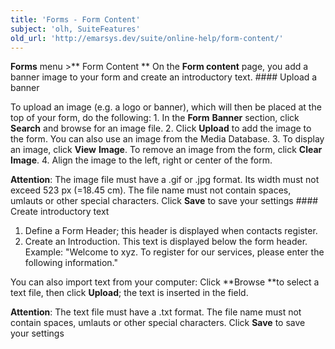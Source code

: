 ```yaml
---
title: 'Forms - Form Content'
subject: 'olh, SuiteFeatures'
old_url: 'http://emarsys.dev/suite/online-help/form-content/'
---
```


**Forms** menu >** Form Content ** On the **Form content** page, you add a banner image to your form and create an introductory text. #### Upload a banner

 To upload an image (e.g. a logo or banner), which will then be placed at the top of your form, do the following: 1. In the **Form** **Banner** section, click **Search** and browse for an image file.
2. Click **Upload** to add the image to the form. You can also use an image from the Media Database.
3. To display an image, click **View** **Image**. To remove an image from the form, click **Clear** **Image**.
4. Align the image to the left, right or center of the form.
 
**Attention**: The image file must have a .gif or .jpg format. Its width must not exceed 523 px (=18.45 cm). The file name must not contain spaces, umlauts or other special characters. Click **Save** to save your settings #### Create introductory text

1. Define a Form Header; this header is displayed when contacts register.
2. Create an Introduction. This text is displayed below the form header. Example: "Welcome to xyz. To register for our services, please enter the following information."

<span class="f_Attention">You can also import text from your computer: Click **Browse **to select a text file, then click **Upload**; the text is inserted in the field.</span>

 **Attention**: The text file must have a .txt format. The file name must not contain spaces, umlauts or other special characters. Click **Save** to save your settings